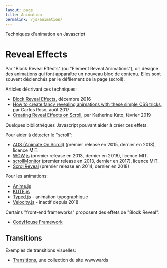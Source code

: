 ```yaml
---
layout: page
title: Animation
permalink: /js/animation/
---
```


Techniques d'animation en Javascript

# Reveal Effects

Par "Block Reveal Effects" (ou "Element Reveal Animations"), on désigne des animations qui font apparaître un nouveau bloc de contenu. Elles sont souvent déclenchés par le défilement de la page (scroll).

Articles décrivant ces techniques:

* [Block Reveal Effects](https://tympanus.net/codrops/2016/12/21/block-reveal-effects/), décembre 2016
* [How to create fancy revealing animations with these simple CSS tricks](https://hackernoon.com/how-to-create-fancy-revealing-animations-with-these-simple-css-tricks-5b34614ae69a), par Carlos Roso, août 2017
* [Creating Reveal Effects on Scroll](https://dev.to/kathykato/creating-reveal-effects-on-scroll-31o6), par Katherine Kato, février 2019

Quelques bibliothèques Javascript pouvant aider à créer ces effets:

Pour aider à détecter le "scroll":

* [AOS (Animate On Scroll)](https://github.com/michalsnik/aos) (premier release en 2015, dernier en 2018), licence MIT.
* [WOW.js](https://wowjs.uk/) (premier release en 2013, dernier en 2016), licence MIT.
* [scrollMonitor](https://github.com/stutrek/scrollMonitor) (premier release en 2013, dernier en 2017), licence MIT.
* [ScrollReveal](https://github.com/scrollreveal/scrollreveal) (premier release en 2014, dernier en 2018)

Pour les animations:
* [Anime.js](https://animejs.com/)
* [KUTE.js](https://github.com/thednp/kute.js/)
* [Typed.js](https://github.com/mattboldt/typed.js) - animation typographique
* [Velocity.js](http://velocityjs.org/) - inactif depuis 2018

Certains "front-end frameworks" proposent des effets de "Block Reveal":
* [CodyHouse Framework](https://codyhouse.co/ds/components/info/reveal-effects)

## Transitions

Exemples de transitions visuelles:

* [Transitions](https://www.awwwards.com/awwwards/collections/transitions/), une collection du site wwwwards

